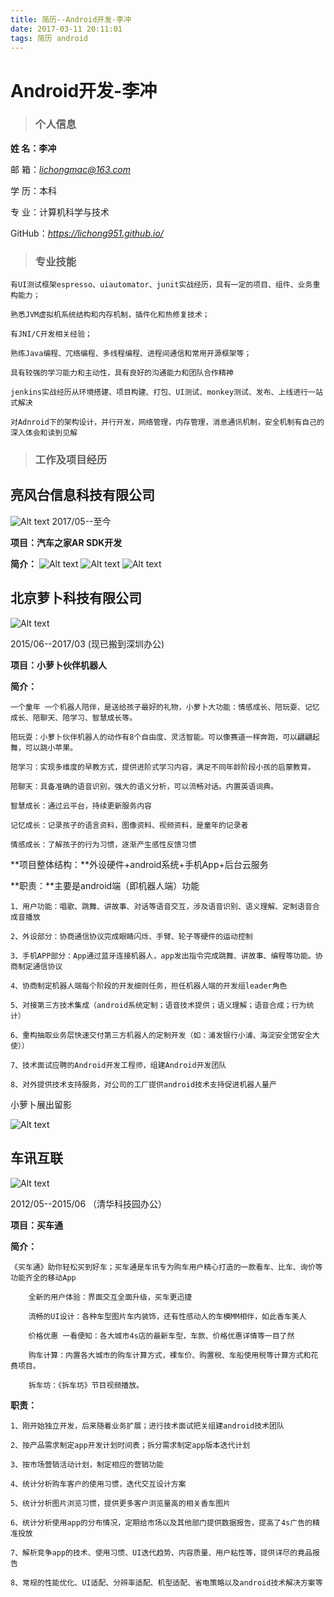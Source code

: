 ```yaml
---
title: 简历--Android开发-李冲
date: 2017-03-11 20:11:01
tags: 简历 android
---
```


# Android开发-李冲
> ### 个人信息

**姓 名：李冲**								                 



邮  箱：*lichongmac@163.com*

学 历：本科

专 业：计算机科学与技术

GitHub：*https://lichong951.github.io/*

> ### 专业技能
	
	有UI测试框架espresso、uiautomator、junit实战经历，具有一定的项目、组件、业务重构能力；
	
	熟悉JVM虚拟机系统结构和内存机制，插件化和热修复技术；
	
	有JNI/C开发相关经验；
	
	熟练Java编程、⺴络编程、多线程编程、进程间通信和常⽤开源框架等；
	
	具有较强的学习能⼒和主动性，具有良好的沟通能⼒和团队合作精神
	
	jenkins实战经历从环境搭建、项目构建、打包、UI测试、monkey测试、发布、上线进行一站式解决
	
	对Adnroid下的架构设计，并行开发，网络管理，内存管理，消息通讯机制，安全机制有自己的深入体会和读到见解

> ### 工作及项目经历

## 亮风台信息科技有限公司
![Alt text](http://omnk3xsvf.bkt.clouddn.com/hiscene_logo.jpg)
2017/05--至今

**项目：汽车之家AR SDK开发**

**简介：**
![Alt text](http://omnk3xsvf.bkt.clouddn.com/hiscene_autohome.jpg)
![Alt text](http://omnk3xsvf.bkt.clouddn.com/autohome2.png)
![Alt text](http://omnk3xsvf.bkt.clouddn.com/autohome1.png)


## 北京萝卜科技有限公司
![Alt text](http://omnk3xsvf.bkt.clouddn.com/luobotec_logo.jpg)

2015/06--2017/03  (现已搬到深圳办公)

**项目：小萝卜伙伴机器人**

**简介：**
	
	一个童年 一个机器人陪伴，是送给孩子最好的礼物，小萝卜大功能：情感成长、陪玩耍、记忆成长、陪聊天、陪学习、智慧成长等。

	陪玩耍：小萝卜伙伴机器人的动作有8个自由度、灵活智能。可以像赛道一样奔跑，可以翩翩起舞，可以跳小苹果。
	
	陪学习：实现多维度的早教方式，提供进阶式学习内容，满足不同年龄阶段小孩的启蒙教育。
	
	陪聊天：具备准确的语音识别，强大的语义分析，可以流畅对话。内置英语词典。
	
	智慧成长：通过云平台，持续更新服务内容
	
	记忆成长：记录孩子的语言资料，图像资料、视频资料，是童年的记录者
	
	情感成长：了解孩子的行为习惯，逐渐产生感性反馈习惯

**项目整体结构：**外设硬件+android系统+手机App+后台云服务

**职责：**主要是android端（即机器人端）功能
	
	1、用户功能：唱歌、跳舞、讲故事、对话等语音交互，涉及语音识别、语义理解、定制语音合成音播放
	
	2、外设部分：协商通信协议完成眼睛闪烁、手臂、轮子等硬件的运动控制
	
	3、手机APP部分：App通过蓝牙连接机器人，app发出指令完成跳舞、讲故事、编程等功能。协商制定通信协议
	
	4、协商制定机器人端每个阶段的开发细则任务，担任机器人端的开发组leader角色
	
	5、对接第三方技术集成（android系统定制；语音技术提供；语义理解；语音合成；行为统计）
	
	6、重构抽取业务层快速交付第三方机器人的定制开发（如：浦发银行小浦、海淀安全馆安全大使））
	
	7、技术面试应聘的Android开发工程师，组建Android开发团队
	
	8、对外提供技术支持服务，对公司的工厂提供android技术支持促进机器人量产
小萝卜展出留影
	
![Alt text](http://omnk3xsvf.bkt.clouddn.com/8af2f0c5a8fde293cbc8f82b7a074fa9.jpg)

## 车讯互联
![Alt text](http://omnk3xsvf.bkt.clouddn.com/chexun_logo.png)

2012/05--2015/06 （清华科技园办公）

**项目：买车通**

**简介：**
	
	《买车通》助你轻松买到好车；买车通是车讯专为购车用户精心打造的一款看车、比车、询价等功能齐全的移动App
	
		全新的用户体验：界面交互全面升级，买车更迅捷
	
		流畅的UI设计：各种车型图片车内装饰，还有性感动人的车模MM相伴，如此香车美人
	
		价格优惠 一看便知：各大城市4s店的最新车型，车款、价格优惠详情等一目了然
	
		购车计算：内置各大城市的购车计算方式，裸车价、购置税、车船使用税等计算方式和花费项目。
	
		拆车坊：《拆车坊》节目视频播放。
		
**职责：**

	1、刚开始独立开发，后来随着业务扩展；进行技术面试把关组建android技术团队
	
	2、按产品需求制定app开发计划时间表；拆分需求制定app版本迭代计划
	
	3、按市场营销活动计划，制定相应的营销功能
	
	4、统计分析购车客户的使用习惯，迭代交互设计方案
	
	5、统计分析图片浏览习惯，提供更多客户浏览量高的相关香车图片
	
	6、统计分析使用app的分布情况，定期给市场以及其他部门提供数据报告，提高了4s广告的精准投放
	
	7、解析竞争app的技术、使用习惯、UI迭代趋势、内容质量、用户粘性等，提供详尽的竟品报告
	
	8、常规的性能优化、UI适配、分辨率适配、机型适配、省电策略以及android技术解决方案等
	

	
	




